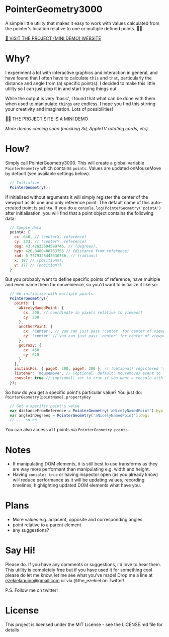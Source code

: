 # PointerGeometry3000
A simple little utility that makes it easy to work with values calculated from the pointer's location relative to one or multiple defined points. 🙋🏼

[🍒 VISIT THE PROJECT (MINI DEMO) WEBSITE](http://ezekielaquino.com/PointerGeometry3000)

# Why?
I experiment a lot with interactive graphics and interaction in general, and have found that I often have to calculate `this` and `that`, particularly the distance and angle from (a) specific point(s). I decided to make this little utility so I can just plop it in and start trying things out.

While the output is very 'basic', I found that what can be done with them when used to manipulate `things` are endless. I hope you find this stirring your creativity and imagination. Lots of possibilities!

[💅🏾 THE PROJECT SITE IS A MINI DEMO](http://ezekielaquino.com/PointerGeometry3000)

*More demos coming soon (mocking 3d, AppleTV rotating cards, etc)*


# How?
Simply call PointerGeometry3000. This will create a global variable `PointerGeometry` which contains `points`. Values are updated onMouseMove by default (see available settings below).

```js
  // Initialize
  PointerGeometry();
```

If initialised without arguments it will simply register the center of the viewport as its one and only reference point. The default name of this auto-created point is `pointA`. If you do a `console.log(PointerGeometry('pointA')` after initialisation, you will find that a point object contains the following data:

```js
  // Sample data
  pointA: {
    cx: 640, // (centerX, reference)
    cy: 333, // (centerY, reference)
    deg: 43.42633594589745, // (degrees),
    hyp: 426.8480408763756 // (distance from reference)
    rad: 0.7579325443330766, // (radians)
    x: 187 // (positionX),
    y: 177 // (positionY)
  }
```

But you probably want to define specific points of reference, have multiple and even name them for convenience, so you'd want to initialize it like so:

```js
  // We initialize with multiple points
  PointerGeometry({
    points: {
      aNicelyNamedPoint: {
        cx: 200, // coordinate in pixels relative to viewport
        cy: 200
      },
      anotherPoint: {
        cx: 'center', // you can just pass 'center' for center of viewport
        cy: 'center' // you can just pass 'center' for center of viewport
      },
      goCrazy: {
        cx: 450
        cy: 620
      }
    },
    initialPos: { pageX: 200, pageY: 200 }, // (optional) registered 'mouse position' immediately on init. defaults to center
    listener: 'mousemove', // (optional, default: mousemove) event to listen to when updating values
    console: true // (optional) set to true if you want a console with values to be shown
  });
```

So how do you get a specific point's particular value? You just do: `PointerGeometry(pointName).propertyKey`

```js
  // Get a specific point's value
  var distanceFromReference = PointerGeometry('aNicelyNamedPoint').hyp;
  var angleInDegrees = PointerGeometry('aNicelyNamedPoint').deg;
  // ... so on
```

You can also access `all` points via `PointerGeometry.points`.


# Notes

- If manipulating DOM elements, it is still best to use transforms as they are way more performant than manipulating e.g. width and height.
- Having `console: true` or having inspector open (as you already know) will reduce performance as it will be updating values, recording timelines, highlighting updated DOM elements what have you.


# Plans

- More values e.g. adjacent, opposite and corresponding angles
- point relative to a parent element
- any suggestions?

# Say Hi!

Please do. If you have any comments or suggestions, i'd love to hear them. This utility is completely free but if you have used it for something cool please do let me know, let me see what you've made! Drop me a line at ezekielaquino@gmail.com or via @the_ezekiel on Twitter!

P.S. Follow me on twitter!

# License

This project is licensed under the MIT License - see the LICENSE.md file for details
